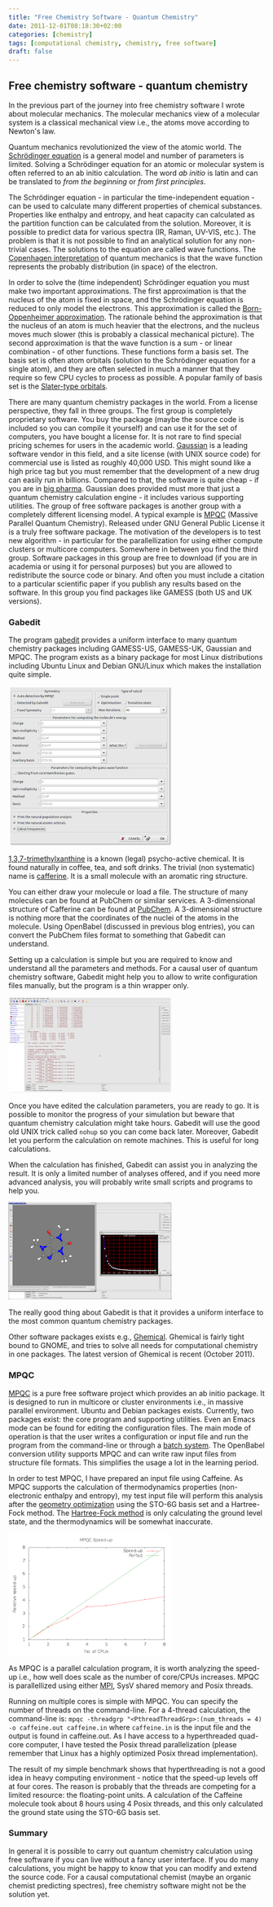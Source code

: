 ```yaml
---
title: "Free Chemistry Software - Quantum Chemistry"
date: 2011-12-01T08:18:30+02:00
categories: [chemistry]
tags: [computational chemistry, chemistry, free software]
draft: false
---
```


## Free chemistry software - quantum chemistry

In the previous part of the journey into free chemistry software I wrote about molecular mechanics. The molecular mechanics view of a molecular system is a classical mechanical view i.e., the atoms move according to Newton's law.

Quantum mechanics revolutionized the view of the atomic world. The [Schrödinger equation](http://en.wikipedia.org/wiki/Schrödinger_equation) is a general model and number of parameters is limited. Solving a Schrödinger equation for an atomic or molecular system is often referred to an ab initio calculation. The word *ab initio* is latin and can be translated to *from the beginning* or *from first principles*.

The Schrödinger equation - in particular the time-independent equation - can be used to calculate many different properties of chemical substances. Properties like enthalpy and entropy, and heat capacity can calculated as the partition function can be calculated from the solution. Moreover, it is possible to predict data for various spectra (IR, Raman, UV-VIS, etc.). The problem is that it is not possible to find an analytical solution for any non-trivial cases. The solutions to the equation are called wave functions. The [Copenhagen interpretation](http://en.wikipedia.org/wiki/Copenhagen_interpretation) of quantum mechanics is that the wave function represents the probably distribution (in space) of the electron.

In order to solve the (time independent) Schrödinger equation you must make two important approximations. The first approximation is that the nucleus of the atom is fixed in space, and the Schrödinger equation is reduced to only model the electrons. This approximation is called the [Born-Oppenheimer approximation](http://en.wikipedia.org/wiki/Born-Oppenheimer_approximation). The rationale behind the approximation is that the nucleus of an atom is much heavier that the electrons, and the nucleus moves much slower (this is probably a classical mechanical picture). The second approximation is that the wave function is a sum - or linear combination - of other functions. These functions form a basis set. The basis set is often atom orbitals (solution to the Schrödinger equation for a single atom), and they are often selected in much a manner that they require so few CPU cycles to process as possible. A popular family of basis set is the [Slater-type orbitals](http://en.wikipedia.org/wiki/STO-nG_basis_sets).

There are many quantum chemistry packages in the world. From a license perspective, they fall in three groups. The first group is completely proprietary software. You buy the package (maybe the source code is included so you can compile it yourself) and can use it for the set of computers, you have bought a license for. It is not rare to find special pricing schemes for users in the academic world. [Gaussian](http://www.gaussian.com/) is a leading software vendor in this field, and a site license (with UNIX source code) for commercial use is listed as roughly 40,000 USD. This might sound like a high price tag but you must remember that the development of a new drug can easily run in billions. Compared to that, the software is quite cheap - if you are in [big pharma](http://en.wikipedia.org/wiki/Big_pharma). Gaussian does provided must more that just a quantum chemistry calculation engine - it includes various supporting utilities. The group of free software packages is another group with a completely different licensing model. A typical example is [MPQC](http://www.mpqc.org/) (Massive Parallel Quantum Chemistry). Released under GNU General Public License it is a truly free software package. The motivation of the developers is to test new algorithm - in particular for the parallellization for using either compute clusters or multicore computers. Somewhere in between you find the third group. Software packages in this group are free to download (if you are in academia or using it for personal purposes) but you are allowed to redistribute the source code or binary. And often you must include a citation to a particular scientific paper if you publish any results based on the software. In this group you find packages like GAMESS (both US and UK versions). 


### Gabedit

The program [gabedit](http://gabedit.sourceforge.net/) provides a uniform interface to many quantum chemistry packages including GAMESS-US, GAMESS-UK, Gaussian and MPQC. The program exists as a binary package for most Linux distributions including Ubuntu Linux and Debian GNU/Linux which makes the installation quite simple.

![Setting up a calculation in Gabedit](Gabedit-MPQC-input.png)

[1,3,7-trimethylxanthine](http://pubchem.ncbi.nlm.nih.gov/summary/summary.cgi?cid=2519&loc=ec_rcs) is a known (legal) psycho-active chemical. It is found naturally in coffee, tea, and soft drinks. The trivial (non systematic) name is [cafferine](http://en.wikipedia.org/wiki/Caffeine). It is a small molecule with an aromatic ring structure.

You can either draw your molecule or load a file. The structure of many molecules can be found at PubChem or similar services. A 3-dimensional structure of Cafferine can be found at [PubChem](http://pubchem.ncbi.nlm.nih.gov/). A 3-dimensional structure is nothing more that the coordinates of the nuclei of the atoms in the molecule. Using OpenBabel (discussed in previous blog entries), you can convert the PubChem files format to something that Gabedit can understand.

Setting up a calculation is simple but you are required to know and understand all the parameters and methods. For a causal user of quantum chemistry software, Gabedit might help you to allow to write configuration files manually, but the program is a thin wrapper only.

![Monitoring a calculation](Screenshot-Gabedit-1.png)

Once you have edited the calculation parameters, you are ready to go. It is possible to monitor the progress of your simulation but beware that quantum chemistry calculation might take hours. Gabedit will use the good old UNIX trick called `nohup` so you can come back later. Moreover, Gabedit let you perform the calculation on remote machines. This is useful for long calculations.

When the calculation has finished, Gabedit can assist you in analyzing the result. It is only a limited number of analyses offered, and if you need more advanced analysis, you will probably write small scripts and programs to help you.

![Analyzing the result of a geometry optimization in Gabedit](Screenshot_Gabedit_analyze.png)

The really good thing about Gabedit is that it provides a uniform interface to the most common quantum chemistry packages.

Other software packages exists e.g., [Ghemical](http://bioinformatics.org/ghemical/ghemical/index.html). Ghemical is fairly tight bound to GNOME, and tries to solve all needs for computational chemistry in one packages. The latest version of Ghemical is recent (October 2011).


### MPQC

[MPQC](http://www.mpqc.org/) is a pure free software project which provides an ab initio package. It is designed to run in multicore or cluster environments i.e., in massive parallel environment. Ubuntu and Debian packages exists. Currently, two packages exist: the core program and supporting utilities. Even an Emacs mode can be found for editing the configuration files. The main mode of operation is that the user writes a configuration or input file and run the program from the command-line or through a [batch system](http://en.wikipedia.org/wiki/Batch-queuing_system). The OpenBabel conversion utility supports MPQC and can write raw input files from structure file formats. This simplifies the usage a lot in the learning period.

In order to test MPQC, I have prepared an input file using Caffeine. As MPQC supports the calculation of thermodynamics properties (non-electronic enthalpy and entropy), my test input file will perform this analysis after the [geometry optimization](http://en.wikipedia.org/wiki/Geometry_optimization) using the STO-6G basis set and a Hartree-Fock method. The [Hartree-Fock method](http://en.wikipedia.org/wiki/Hartree–Fock_method) is only calculating the ground level state, and the thermodynamics will be somewhat inaccurate.

![MQPC/Linux speed-up](mpqc-speedup.png)

As MPQC is a parallel calculation program, it is worth analyzing the speed-up i.e., how well does scale as the number of core/CPUs increases. MPQC is parallellized using either [MPI](http://www.open-mpi.org/), SysV shared memory and Posix threads.

Running on multiple cores is simple with MPQC. You can specify the number of threads on the command-line. For a 4-thread calculation, the command-line is: `mpqc -threadgrp "<PthreadThreadGrp>:(num_threads = 4) -o caffeine.out caffeine.in` where `caffeine.in` is the input file and the output is found in caffeine.out.
As I have access to a hyperthreaded quad-core computer, I have tested the Posix thread parallelization (please remember that Linux has a highly optimized Posix thread implementation).

The result of my simple benchmark shows that hyperthreading is not a good idea in heavy computing environment - notice that the speed-up levels off at four cores. The reason is probably that the threads are competing for a limited resource: the floating-point units. A calculation of the Caffeine molecule took about 8 hours using 4 Posix threads, and this only calculated the ground state using the STO-6G basis set.

### Summary

In general it is possible to carry out quantum chemistry calculation using free software if you can live without a fancy user interface. If you do many calculations, you might be happy to know that you can modify and extend the source code. For a causal computational chemist (maybe an organic chemist predicting spectres), free chemistry software might not be the solution yet.